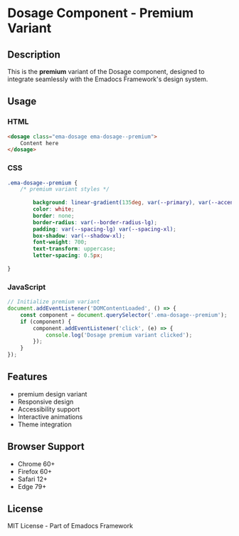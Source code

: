 # Dosage Component - Premium Variant

## Description
This is the **premium** variant of the Dosage component, designed to integrate seamlessly with the Emadocs Framework's design system.

## Usage

### HTML
```html
<dosage class="ema-dosage ema-dosage--premium">
    Content here
</dosage>
```

### CSS
```css
.ema-dosage--premium {
    /* premium variant styles */
    
        background: linear-gradient(135deg, var(--primary), var(--accent));
        color: white;
        border: none;
        border-radius: var(--border-radius-lg);
        padding: var(--spacing-lg) var(--spacing-xl);
        box-shadow: var(--shadow-xl);
        font-weight: 700;
        text-transform: uppercase;
        letter-spacing: 0.5px;
    
}
```

### JavaScript
```javascript
// Initialize premium variant
document.addEventListener('DOMContentLoaded', () => {
    const component = document.querySelector('.ema-dosage--premium');
    if (component) {
        component.addEventListener('click', (e) => {
            console.log('Dosage premium variant clicked');
        });
    }
});
```

## Features
- premium design variant
- Responsive design
- Accessibility support
- Interactive animations
- Theme integration

## Browser Support
- Chrome 60+
- Firefox 60+
- Safari 12+
- Edge 79+

## License
MIT License - Part of Emadocs Framework
